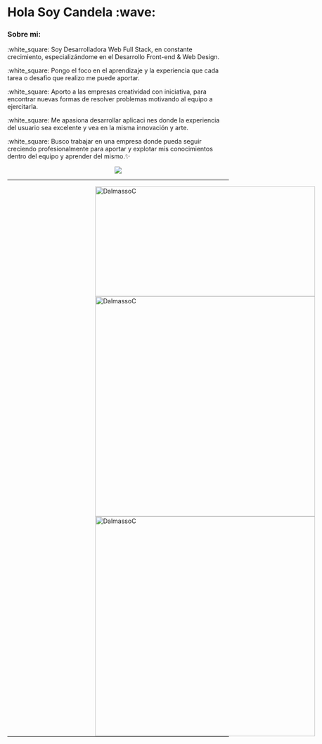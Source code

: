 <!-- ### Hi there 👋 -->
<h1> Hola Soy Candela :wave: </h1>
<h3> Sobre mi: </h3>
<p>:white_square: Soy Desarrolladora Web Full Stack, en constante crecimiento, especializándome en el Desarrollo Front-end & Web Design.

:white_square: Pongo el foco en el aprendizaje y la experiencia que cada tarea o desafio que realizo me puede aportar.
  
:white_square: Aporto a las empresas creatividad con iniciativa, para encontrar nuevas formas de resolver problemas motivando al equipo a ejercitarla. 
  
:white_square: Me apasiona desarrollar aplicaci nes donde la experiencia del usuario sea excelente y vea en la misma innovación y arte.
  
:white_square: Busco trabajar en una empresa donde pueda seguir creciendo profesionalmente para aportar y explotar mis conocimientos dentro del equipo y aprender del mismo.:sparkles: </p>

<!-- <h3>Tecnologias:</h3> -->

<p align="center">
<img src="https://skillicons.dev/icons?i=js,html,css,react"/>
</p>
<hr width="100%"/>
  <img align="left" width="500" height="250"  hspace="200" src="https://github-readme-stats.vercel.app/api/top-langs?username=DalmassoC&show_icons=true&bg_color=202020&text_color=B9B9B9&locale=es&layout=compact" alt="DalmassoC" />
  <img align="left" width='500' hspace="200" src="https://github-readme-stats.vercel.app/api?username=DalmassoC&count_private=true&bg_color=202020&text_color=B9B9B9" alt="DalmassoC" />
  <img align="left" width='500' hspace="200" src="https://github-readme-streak-stats.herokuapp.com/?user=DalmassoC&show_icons=true&bg_color=202020&text_color=B9B9B9&theme=dark" alt="DalmassoC" />
  <hr width="100%"/>

###
